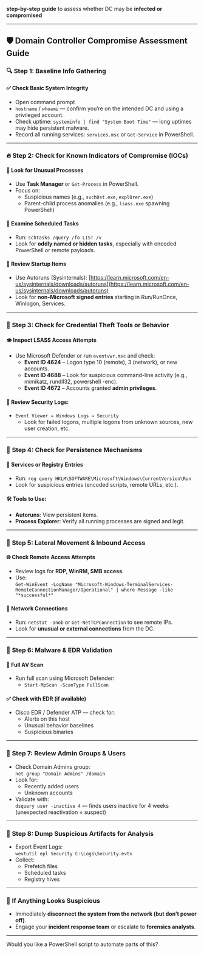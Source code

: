 **step-by-step guide** to assess whether DC may be **infected or compromised**

---

## 🛡️ **Domain Controller Compromise Assessment Guide**

### 🔍 **Step 1: Baseline Info Gathering**

#### ✅ Check Basic System Integrity
- Open command prompt 
- `hostname` / `whoami` — confirm you’re on the intended DC and using a privileged account.
- Check uptime: `systeminfo | find "System Boot Time"` — long uptimes may hide persistent malware.
- Record all running services: `services.msc` or `Get-Service` in PowerShell.

---

### 🔥 **Step 2: Check for Known Indicators of Compromise (IOCs)**

#### 🔎 Look for Unusual Processes
- Use **Task Manager** or `Get-Process` in PowerShell.
- Focus on:
  - Suspicious names (e.g., `svch0st.exe`, `expl0rer.exe`)
  - Parent-child process anomalies (e.g., `lsass.exe` spawning PowerShell)

#### 🔎 Examine Scheduled Tasks
- Run: `schtasks /query /fo LIST /v`
- Look for **oddly named or hidden tasks**, especially with encoded PowerShell or remote payloads.

#### 🔎 Review Startup Items
- Use Autoruns (Sysinternals): [https://learn.microsoft.com/en-us/sysinternals/downloads/autoruns](https://learn.microsoft.com/en-us/sysinternals/downloads/autoruns)
- Look for **non-Microsoft signed entries** starting in Run/RunOnce, Winlogon, Services.

---

### 🔐 **Step 3: Check for Credential Theft Tools or Behavior**

#### 👁️ Inspect LSASS Access Attempts
- Use Microsoft Defender or run `eventvwr.msc` and check:
  - **Event ID 4624** – Logon type 10 (remote), 3 (network), or new accounts.
  - **Event ID 4688** – Look for suspicious command-line activity (e.g., mimikatz, rundll32, powershell -enc).
  - **Event ID 4672** – Accounts granted **admin privileges**.
  
#### 🔐 Review Security Logs:
- `Event Viewer → Windows Logs → Security`
  - Look for failed logons, multiple logons from unknown sources, new user creation, etc.
  
---

### 🧠 **Step 4: Check for Persistence Mechanisms**

#### 🛑 Services or Registry Entries
- Run: `reg query HKLM\SOFTWARE\Microsoft\Windows\CurrentVersion\Run`
- Look for suspicious entries (encoded scripts, remote URLs, etc.).

#### 🛠️ Tools to Use:
- **Autoruns**: View persistent items.
- **Process Explorer**: Verify all running processes are signed and legit.

---

### 🔄 **Step 5: Lateral Movement & Inbound Access**

#### 🌐 Check Remote Access Attempts
- Review logs for **RDP, WinRM, SMB access**.
- Use:  
  `Get-WinEvent -LogName "Microsoft-Windows-TerminalServices-RemoteConnectionManager/Operational" | where Message -like "*successful*"`

#### 🧪 Network Connections
- Run: `netstat -anob` or `Get-NetTCPConnection` to see remote IPs.
- Look for **unusual or external connections** from the DC.

---

### 🧼 **Step 6: Malware & EDR Validation**

#### 🧪 Full AV Scan
- Run full scan using Microsoft Defender:
  - `Start-MpScan -ScanType FullScan`
  
#### ✅ Check with EDR (if available)
- Cisco EDR / Defender ATP — check for:
  - Alerts on this host
  - Unusual behavior baselines
  - Suspicious binaries

---

### 🧾 **Step 7: Review Admin Groups & Users**

- Check Domain Admins group:  
  `net group "Domain Admins" /domain`  
- Look for:
  - Recently added users
  - Unknown accounts
- Validate with:  
  `dsquery user -inactive 4` — finds users inactive for 4 weeks (unexpected reactivation = suspect)

---

### 📁 **Step 8: Dump Suspicious Artifacts for Analysis**

- Export Event Logs:  
  `wevtutil epl Security C:\Logs\Security.evtx`
- Collect:
  - Prefetch files
  - Scheduled tasks
  - Registry hives

---

### 🚨 **If Anything Looks Suspicious**
- Immediately **disconnect the system from the network (but don’t power off)**.
- Engage your **incident response team** or escalate to **forensics analysts**.

---

Would you like a PowerShell script to automate parts of this?
